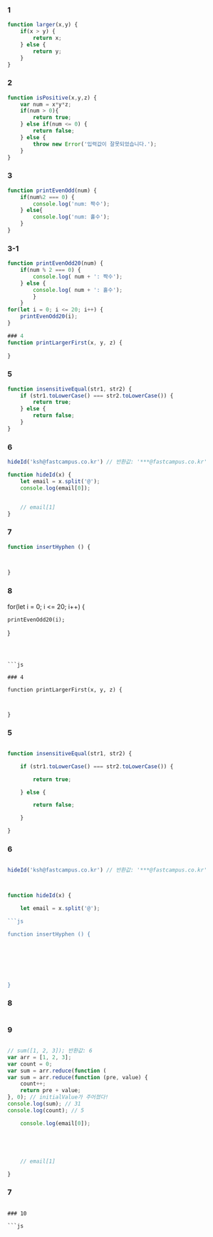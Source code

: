 ### 1
```js
function larger(x,y) {
    if(x > y) {
        return x;
    } else {
        return y;
    }
}
```
### 2
```js
function isPositive(x,y,z) {
    var num = x*y*z;
    if(num > 0){
        return true;
    } else if(num <= 0) {
        return false;
    } else {
        throw new Error('입력값이 잘못되었습니다.');
    }
}

```
### 3
```js
function printEvenOdd(num) {
    if(num%2 === 0) {
        console.log('num: 짝수');
    } else{
        console.log('num: 홀수');
    }
}
```
### 3-1
```js
function printEvenOdd20(num) {
    if(num % 2 === 0) {
        console.log( num + ': 짝수');
    } else {
        console.log( num + ': 홀수');
        }
    }
for(let i = 0; i <= 20; i++) {
    printEvenOdd20(i);
}
```

```js
### 4
function printLargerFirst(x, y, z) {
    
}
```


### 5
```js
function insensitiveEqual(str1, str2) {
    if (str1.toLowerCase() === str2.toLowerCase()) {
        return true;
    } else {
        return false;
    }
}
```


### 6
```js
hideId('ksh@fastcampus.co.kr') // 반환값: '***@fastcampus.co.kr'

function hideId(x) {
    let email = x.split('@');
    console.log(email[0]);


    // email[1]
}
```


### 7
```js
function insertHyphen () {


    
}
```

### 8




for(let i = 0; i <= 20; i++) {

    printEvenOdd20(i);

}

```



```js

### 4

function printLargerFirst(x, y, z) {

    

}

```





### 5

```js

function insensitiveEqual(str1, str2) {

    if (str1.toLowerCase() === str2.toLowerCase()) {

        return true;

    } else {

        return false;

    }

}

```





### 6

```js

hideId('ksh@fastcampus.co.kr') // 반환값: '***@fastcampus.co.kr'



function hideId(x) {

    let email = x.split('@');

```js

function insertHyphen () {





    

}

```



### 8
```js

```


### 9

```js

// sum([1, 2, 3]); 반환값: 6
var arr = [1, 2, 3];
var count = 0;
var sum = arr.reduce(function (
var sum = arr.reduce(function (pre, value) {
    count++;
    return pre + value;
}, 0); // initialValue가 주어졌다!
console.log(sum); // 31
console.log(count); // 5

    console.log(email[0]);





    // email[1]

}

```





### 7




```

### 10

```js

```

